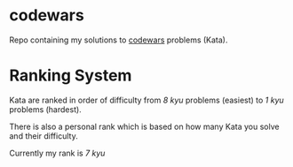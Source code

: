 # codewars
Repo containing my solutions to [codewars](https://www.codewars.com/) problems (Kata).

# Ranking System
Kata are ranked in order of difficulty from *8 kyu* problems (easiest) to *1 kyu* problems (hardest).

There is also a personal rank which is based on how many Kata you solve and their difficulty.

Currently my rank is *7 kyu*
